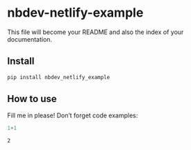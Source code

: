 # nbdev-netlify-example

<!-- WARNING: THIS FILE WAS AUTOGENERATED! DO NOT EDIT! -->

This file will become your README and also the index of your
documentation.

## Install

``` sh
pip install nbdev_netlify_example
```

## How to use

Fill me in please! Don’t forget code examples:

``` python
1+1
```

    2
